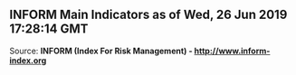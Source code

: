 ## INFORM Main Indicators as of Wed, 26 Jun 2019 17:28:14 GMT

Source: **INFORM (Index For Risk Management) - http://www.inform-index.org**